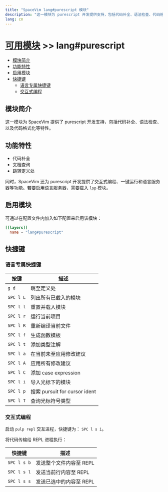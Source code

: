 ```yaml
---
title: "SpaceVim lang#purescript 模块"
description: "这一模块为 purescript 开发提供支持，包括代码补全、语法检查、代码格式化等特性。"
lang: cn
---
```


# [可用模块](../../) >> lang#purescript

<!-- vim-markdown-toc GFM -->

- [模块简介](#模块简介)
- [功能特性](#功能特性)
- [启用模块](#启用模块)
- [快捷键](#快捷键)
  - [语言专属快捷键](#语言专属快捷键)
  - [交互式编程](#交互式编程)

<!-- vim-markdown-toc -->

## 模块简介

这一模块为 SpaceVim 提供了 purescript 开发支持，包括代码补全、语法检查、以及代码格式化等特性。

## 功能特性

- 代码补全
- 文档查询
- 跳转定义处

同时，SpaceVim 还为 purescript 开发提供了交互式编程、一键运行和语言服务器等功能。若要启用语言服务器，需要载入 `lsp` 模块。

## 启用模块

可通过在配置文件内加入如下配置来启用该模块：

```toml
[[layers]]
  name = "lang#purescript"
```

## 快捷键

### 语言专属快捷键

| 按键      | 描述                              |
| --------- | --------------------------------- |
| `g d`     | 跳至定义处                        |
| `SPC l L` | 列出所有已载入的模块              |
| `SPC l l` | 重置并载入模块                    |
| `SPC l r` | 运行当前项目                      |
| `SPC l R` | 重新编译当前文件                  |
| `SPC l f` | 生成函数模板                      |
| `SPC l t` | 添加类型注解                      |
| `SPC l a` | 在当前未至应用修改建议            |
| `SPC l A` | 应用所有修改建议                  |
| `SPC l C` | 添加 case expression              |
| `SPC l i` | 导入光标下的模块                  |
| `SPC l p` | 搜索 pursuit for cursor ident |
| `SPC l T` | 查询光标符号类型                  |

### 交互式编程

启动 `pulp repl` 交互进程，快捷键为： `SPC l s i`。

将代码传输给 REPL 进程执行：

| 快捷键      | 描述                    |
| ----------- | ----------------------- |
| `SPC l s b` | 发送整个文件内容至 REPL |
| `SPC l s l` | 发送当前行内容至 REPL   |
| `SPC l s s` | 发送已选中的内容至 REPL |
